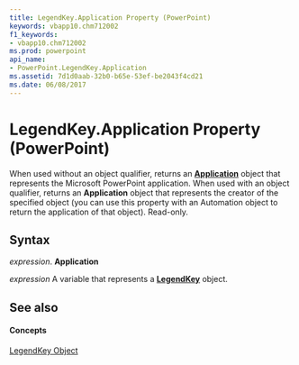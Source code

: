```yaml
---
title: LegendKey.Application Property (PowerPoint)
keywords: vbapp10.chm712002
f1_keywords:
- vbapp10.chm712002
ms.prod: powerpoint
api_name:
- PowerPoint.LegendKey.Application
ms.assetid: 7d1d0aab-32b0-b65e-53ef-be2043f4cd21
ms.date: 06/08/2017
---
```



# LegendKey.Application Property (PowerPoint)

When used without an object qualifier, returns an  **[Application](PowerPoint.Application.md)** object that represents the Microsoft PowerPoint application. When used with an object qualifier, returns an **Application** object that represents the creator of the specified object (you can use this property with an Automation object to return the application of that object). Read-only.


## Syntax

 _expression_. **Application**

 _expression_ A variable that represents a **[LegendKey](PowerPoint.LegendKey.md)** object.


## See also


#### Concepts


[LegendKey Object](PowerPoint.LegendKey.md)

